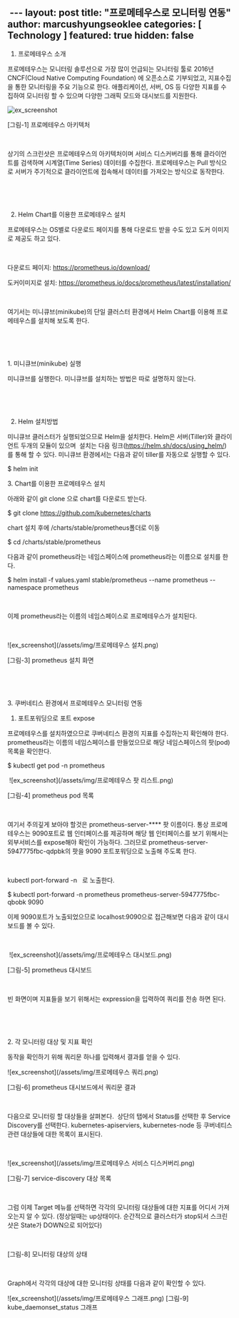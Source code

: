  ---
layout: post
title:  "프로메테우스로 모니터링 연동"
author: marcushyungseoklee
categories: [ Technology ]
featured: true
hidden: false
---

1. 프로메테우스 소개
 

프로메테우스는 모니터링 솔루션으로 가장 많이 언급되는 모니터링 툴로 2016년 CNCF(Cloud Native Computing Foundation) 에 오픈소스로 기부되었고, 지표수집을 통한 모니터링을 주요 기능으로 한다.
애플리케이션, 서버, OS 등 다양한 지표를 수집하여 모니터링 할 수 있으며 다양한 그래픽 모드와 대시보드를 지원한다.


![ex_screenshot](/assets/img/프로메테우스아키텍쳐.png)

[그림-1] 프로메테우스 아키텍처

 

상기의 스크린샷은 프로메테우스의 아키텍처이며 서비스 디스커버리를 통해 클라이언트를 검색하며 시계열(Time Series) 데이터를 수집한다.
프로메테우스는 Pull 방식으로 서버가 주기적으로 클라이언트에 접속해서 데이터를 가져오는 방식으로 동작한다.

 

 

2. Helm Chart를 이용한 프로메테우스 설치 
 

프로메테우스는 OS별로 다운로드 페이지를 통해 다운로드 받을 수도 있고 도커 이미지로 제공도 하고 있다.

 

다운로드 페이지: https://prometheus.io/download/

도커이미지로 설치: https://prometheus.io/docs/prometheus/latest/installation/

 

여기서는 미니큐브(minikube)의 단일 클러스터 환경에서 Helm Chart를 이용해 프로메테우스를 설치해 보도록 한다.

 

 
 

1. 미니큐브(minikube) 실행
 

미니큐브를 실행한다. 미니큐브를 설치하는 방법은 따로 설명하지 않는다. 

 

 

2. Helm 설치방법
 

미니큐브 클러스터가 실행되었으므로 Helm을 설치한다.
Helm은 서버(Tiller)와 클라이언트 두개의 모듈이 있으며  설치는 다음 링크(https://helm.sh/docs/using_helm/)를 통해 할 수 있다. 미니큐브 환경에서는 다음과 같이 tiller를 자동으로 실행할 수 있다.

$ helm init
 

3. Chart를 이용한 프로메테우스 설치
 

아래와 같이 git clone 으로 chart를 다운로드 받는다.

$ git clone https://github.com/kubernetes/charts
 

chart 설치 후에 /charts/stable/prometheus폴더로 이동

$ cd /charts/stable/prometheus
 

다음과 같이 prometheus라는 네임스페이스에 prometheus라는 이름으로 설치를 한다.

$ helm install -f values.yaml stable/prometheus --name prometheus --namespace prometheus
 

 

이제 prometheus라는 이름의 네임스페이스로 프로메테우스가 설치된다.

 

![ex_screenshot](/assets/img/프로메테우스 설치.png)

[그림-3] prometheus 설치 화면

 

 

3. 쿠버네티스 환경에서 프로메테우스 모니터링 연동 
 

1. 포트포워딩으로 포트 expose
 

프로메테우스를 설치하였으므로 쿠버네티스 환경의 지표를 수집하는지 확인해야 한다.
prometheus라는 이름의 네임스페이스를 만들었으므로 해당 네임스페이스의 팟(pod) 목록을 확인한다.

$ kubectl get pod -n prometheus
 

 ![ex_screenshot](/assets/img/프로메테우스 팟 리스트.png)

[그림-4] prometheus pod 목록

 

여기서 주의깊게 보아야 할것은 prometheus-server-**** 팟 이름이다. 통상 프로메테우스는 9090포트로 웹 인터페이스를 제공하며 해당 웹 인터페이스를 보기 위해서는 외부서비스를 expose해야 확인이 가능하다.
그러므로 prometheus-server-5947775fbc-qdpbk의 팟을 9090 포트포워딩으로 노출해 주도록 한다.

 

kubectl port-forward -n <name> <namespace> <port number>로 노출한다.

$ kubectl port-forward -n prometheus prometheus-server-5947775fbc-qbobk 9090

이제 9090포트가 노출되었으므로 localhost:9090으로 접근해보면 다음과 같이 대시보드를 볼 수 있다.

 


 ![ex_screenshot](/assets/img/프로메테우스 대시보드.png)

[그림-5] prometheus 대시보드

 

빈 화면이며 지표들을 보기 위해서는 expression을 입력하여 쿼리를 전송 하면 된다.

 



 

2. 각 모니터링 대상 및 지표 확인
 

동작을 확인하기 위해 쿼리문 하나를 입력해서 결과를 얻을 수 있다.


![ex_screenshot](/assets/img/프로메테우스 쿼리.png)

[그림-6] prometheus 대시보드에서 쿼리문 결과

 

다음으로 모니터링 할 대상들을 살펴본다.  상단의 탭에서 Status를 선택한 후 Service Discovery를 선택한다.
kubernetes-apiserviers, kubernetes-node 등 쿠버네티스 관련 대상들에 대한 목록이 표시된다.

 


![ex_screenshot](/assets/img/프로메테우스 서비스 디스커버리.png)

[그림-7] service-discovery 대상 목록

 

그럼 이제 Target 메뉴를 선택하면 각각의 모니터링 대상들에 대한 지표를 어디서 가져오는지 알 수 있다. (정상일때는 up상태이다. 순간적으로 클러스터가 stop되서 스크린샷은 State가 DOWN으로 되어있다)

 



[그림-8] 모니터링 대상의 상태

 

Graph에서 각각의 대상에 대한 모니터링 상태를 다음과 같이 확인할 수 있다. 


![ex_screenshot](/assets/img/프로메테우스 그래프.png)
[그림-9] kube_daemonset_status 그래프

 
